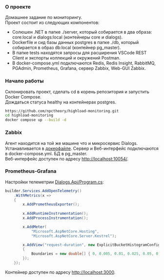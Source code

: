 ### О проекте
Домашнее задание по мониторингу.  
Проект состоит из следующих компонентов:  
* Солюшен .NET в папке ./server, который собирается в два образа: core:local и dialogs:local (контейнеры core и dialogs).
* Dockerfile и сид базы данных postgres в папке ./db, который собирается в образ db:local (контейнер pg_master).
* В папке tests находятся запросы для расширения VSCode REST Client и экспорты коллекций и окружений Postman.
* В docker-compose.yml подключаются Redis, Redis Insight, RabbitMQ, PGAdmin, Prometheus, Grafana, сервер Zabbix, Web-GUI Zabbix.
### Начало работы
Склонировать проект, сделать cd в корень репозитория и запустить Docker Compose.  
Дождаться статуса healthy на контейнерах postgres.  
```bash
https://github.com/npctheory/highload-monitoring.git
cd highload-monitoring
docker compose up --build -d
```
### Zabbix  
Агент находится на той же машине что и микросервис Dialogs. Устанавливается в [докерфайле](https://github.com/npctheory/highload-monitoring/blob/main/server/Dialogs.Api/Dockerfile). Сервер и Веб-интерфейс подключаются в docker-compose.yml. БД в pg_master.  
Веб-интерфейс доступен по адресу [http://localhost:10054/](http://localhost:10054/).  



### Prometheus-Grafana  
Настройки телеметрии [Dialogs.Api/Program.cs](https://github.com/npctheory/highload-monitoring/blob/main/server/Dialogs.Api/Program.cs):  
```csharp
builder.Services.AddOpenTelemetry()
    .WithMetrics(x =>
    {
        x.AddPrometheusExporter();
        
        x.AddRuntimeInstrumentation();
        x.AddProcessInstrumentation();

        x.AddMeter(
            "Microsoft.AspNetCore.Hosting",
            "Microsoft.AspNetCore.Server.Kestrel");

        x.AddView("request-duration", new ExplicitBucketHistogramConfiguration
        {
            Boundaries = new double[] { 0, 0.005, 0.01, 0.025, 0.05, 0.075, 0.1, 0.25, 0.5, 0.75, 1, 2.5, 5, 7.5, 10 }
        });
    });
```
Контейнер доступен по адресу [http://localhost:3000]([url](http://localhost:3000)).
